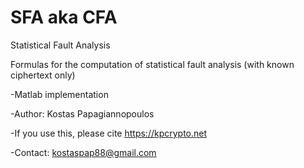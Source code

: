 # SFA aka CFA
Statistical Fault Analysis

Formulas for the computation of statistical fault analysis (with known ciphertext only)

-Matlab implementation

-Author: Kostas Papagiannopoulos

-If you use this, please cite https://kpcrypto.net

-Contact: kostaspap88@gmail.com
